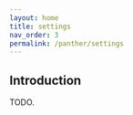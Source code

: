 ```yaml
---
layout: home
title: settings
nav_order: 3
permalink: /panther/settings
---
```


## Introduction

TODO.
